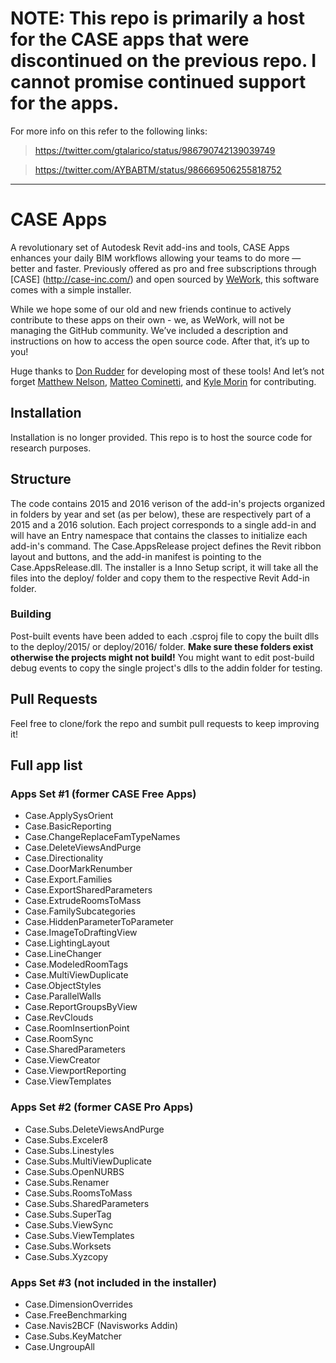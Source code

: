 # NOTE: This repo is primarily a host for the CASE apps that were discontinued on the previous repo. I cannot promise continued support for the apps. 

For more info on this refer to the following links:
>https://twitter.com/gtalarico/status/986790742139039749

>https://twitter.com/AYBABTM/status/986669506255818752

---

# CASE Apps

A revolutionary set of Autodesk Revit add-ins and tools, CASE Apps enhances your daily BIM workflows allowing your teams to do more — better and faster. Previously offered as pro and free subscriptions through [CASE] (http://case-inc.com/) and open sourced by [WeWork](http://wework.com), this software comes with a simple installer. 

While we hope some of our old and new friends continue to actively contribute to these apps on their own - we, as WeWork, will not be managing the GitHub community. We’ve included a description and instructions on how to access the open source code. After that, it’s up to you! 

Huge thanks to [Don Rudder](https://github.com/rudderdon) for developing most of these tools! And let’s not forget [Matthew Nelson](https://github.com/mnelson7982), [Matteo Cominetti](https://github.com/teocomi), and [Kyle Morin](https://github.com/kmorin) for contributing.

## Installation
Installation is no longer provided. This repo is to host the source code for research purposes.

## Structure
The code contains 2015 and 2016 verison of the add-in's projects organized in folders by year and set (as per below), these are respectively part of a 2015 and a 2016 solution.
Each project corresponds to a single add-in and will have an Entry namespace that contains the classes to initialize each add-in's command.
The Case.AppsRelease project defines the Revit ribbon layout and buttons, and the add-in manifest is pointing to the Case.AppsRelease.dll.
The installer is a Inno Setup script, it will take all the files into the deploy/ folder and copy them to the respective Revit Add-in folder.

### Building
Post-built events have been added to each .csproj file to copy the built dlls to the deploy/2015/ or deploy/2016/ folder. **Make sure these folders exist otherwise the projects might not build!** You might want to edit post-build debug events to copy the single project's dlls to the addin folder for testing.

## Pull Requests
Feel free to clone/fork the repo and sumbit pull requests to keep improving it!

## Full app list

### Apps Set #1 (former CASE Free Apps)
-	Case.ApplySysOrient
-	Case.BasicReporting
-	Case.ChangeReplaceFamTypeNames
-	Case.DeleteViewsAndPurge
-	Case.Directionality
-	Case.DoorMarkRenumber
-	Case.Export.Families
-	Case.ExportSharedParameters
-	Case.ExtrudeRoomsToMass
-	Case.FamilySubcategories
-	Case.HiddenParameterToParameter
-	Case.ImageToDraftingView
-	Case.LightingLayout
-	Case.LineChanger
-	Case.ModeledRoomTags
-	Case.MultiViewDuplicate
-	Case.ObjectStyles
-	Case.ParallelWalls
-	Case.ReportGroupsByView
-	Case.RevClouds
-	Case.RoomInsertionPoint
-	Case.RoomSync
-	Case.SharedParameters
-	Case.ViewCreator
-	Case.ViewportReporting
-	Case.ViewTemplates


### Apps Set #2 (former CASE Pro Apps)
-	Case.Subs.DeleteViewsAndPurge
-	Case.Subs.Exceler8
-	Case.Subs.Linestyles
-	Case.Subs.MultiViewDuplicate
-	Case.Subs.OpenNURBS
-	Case.Subs.Renamer
-	Case.Subs.RoomsToMass
-	Case.Subs.SharedParameters
-	Case.Subs.SuperTag
-	Case.Subs.ViewSync
-	Case.Subs.ViewTemplates
-	Case.Subs.Worksets
-	Case.Subs.Xyzcopy 

### Apps Set #3 (not included in the installer)
-	Case.DimensionOverrides
-	Case.FreeBenchmarking
-	Case.Navis2BCF (Navisworks Addin)
-	Case.Subs.KeyMatcher
-	Case.UngroupAll
